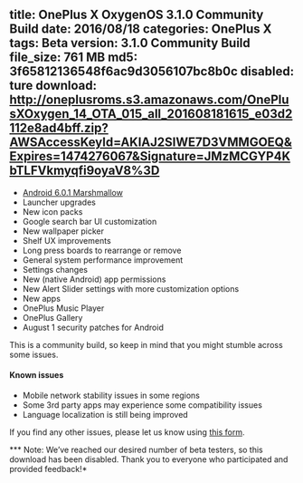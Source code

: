 title: OnePlus X OxygenOS 3.1.0 Community Build
date: 2016/08/18
categories: OnePlus X
tags: Beta
version: 3.1.0 Community Build
file_size: 761 MB
md5: 3f65812136548f6ac9d3056107bc8b0c
disabled: ture
download: http://oneplusroms.s3.amazonaws.com/OnePlusXOxygen_14_OTA_015_all_201608181615_e03d2112e8ad4bff.zip?AWSAccessKeyId=AKIAJ2SIWE7D3VMMGOEQ&Expires=1474276067&Signature=JMzMCGYP4KbTLFVkmyqfi9oyaV8%3D
---
* [Android 6.0.1 Marshmallow](https://www.android.com/versions/marshmallow-6-0/)
* Launcher upgrades
 * New icon packs
 * Google search bar UI customization
 * New wallpaper picker
* Shelf UX improvements
 * Long press boards to rearrange or remove
* General system performance improvement
* Settings changes
 * New (native Android) app permissions
 * New Alert Slider settings with more customization options
* New apps
 * OnePlus Music Player
 * OnePlus Gallery
* August 1 security patches for Android

This is a community build, so keep in mind that you might stumble across some issues. 

#### Known issues

* Mobile network stability issues in some regions
* Some 3rd party apps may experience some compatibility issues
* Language localization is still being improved

If you find any other issues, please let us know using [this form](https://goo.gl/forms/ajT1iQ6yN2ak7KDv2).

*** Note: We’ve reached our desired number of beta testers, so this download has been disabled. Thank you to everyone who participated and provided feedback!*